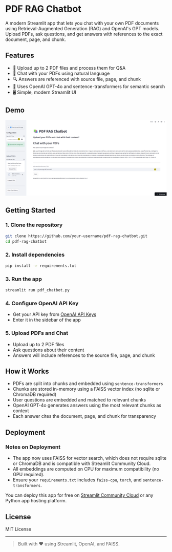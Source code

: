 # PDF RAG Chatbot

A modern Streamlit app that lets you chat with your own PDF documents using Retrieval-Augmented Generation (RAG) and OpenAI's GPT models. Upload PDFs, ask questions, and get answers with references to the exact document, page, and chunk.

## Features
- 📄 Upload up to 2 PDF files and process them for Q&A
- 💬 Chat with your PDFs using natural language
- 🔍 Answers are referenced with source file, page, and chunk
- 🧠 Uses OpenAI GPT-4o and sentence-transformers for semantic search
- 🖥️ Simple, modern Streamlit UI

## Demo
![PDF RAG Chatbot Screenshot](https://github.com/antonyga/ragxpert/blob/main/ragxpert_screenshot.png)

## Getting Started

### 1. Clone the repository
```bash
git clone https://github.com/your-username/pdf-rag-chatbot.git
cd pdf-rag-chatbot
```

### 2. Install dependencies
```bash
pip install -r requirements.txt
```

### 3. Run the app
```bash
streamlit run pdf_chatbot.py
```

### 4. Configure OpenAI API Key
- Get your API key from [OpenAI API Keys](https://platform.openai.com/api-keys)
- Enter it in the sidebar of the app

### 5. Upload PDFs and Chat
- Upload up to 2 PDF files
- Ask questions about their content
- Answers will include references to the source file, page, and chunk

## How it Works
- PDFs are split into chunks and embedded using `sentence-transformers`
- Chunks are stored in-memory using a FAISS vector index (no sqlite or ChromaDB required)
- User questions are embedded and matched to relevant chunks
- OpenAI GPT-4o generates answers using the most relevant chunks as context
- Each answer cites the document, page, and chunk for transparency

## Deployment

### Notes on Deployment
- The app now uses FAISS for vector search, which does not require sqlite or ChromaDB and is compatible with Streamlit Community Cloud.
- All embeddings are computed on CPU for maximum compatibility (no GPU required).
- Ensure your `requirements.txt` includes `faiss-cpu`, `torch`, and `sentence-transformers`.

You can deploy this app for free on [Streamlit Community Cloud](https://streamlit.io/cloud) or any Python app hosting platform.

## License
MIT License

---

> Built with ❤️ using Streamlit, OpenAI, and FAISS.
